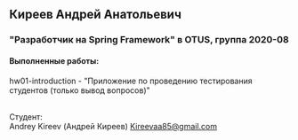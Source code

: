 ## Киреев Андрей Анатольевич
### "Разработчик на Spring Framework" в OTUS, группа 2020-08

#### Выполненные работы:
hw01-introduction - "Приложение по проведению тестирования студентов (только вывод вопросов)"<br>
<br>

Студент:<br>
Andrey Kireev (Андрей Киреев)
Kireevaa85@gmail.com